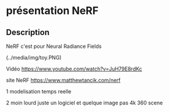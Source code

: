 # présentation NeRF

## Description
 NeRF c'est pour Neural Radiance Fields

(../media/img/toy.PNG)
 
Vidéo https://www.youtube.com/watch?v=JuH79E8rdKc

site NeRF https://www.matthewtancik.com/nerf

1 modelisation temps reelle 

2 moin lourd juste un logiciel et quelque image pas 4k 360 scene
